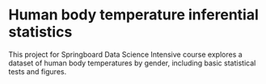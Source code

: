 # Human body temperature inferential statistics

This project for Springboard Data Science Intensive course explores a dataset of human body temperatures by gender, including basic statistical tests and figures.